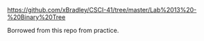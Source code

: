 https://github.com/xBradley/CSCI-41/tree/master/Lab%2013%20-%20Binary%20Tree

Borrowed from this repo from practice.